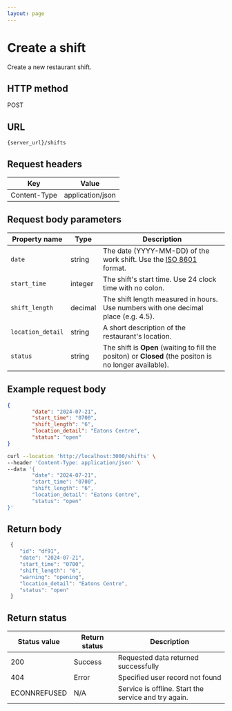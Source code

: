 ```yaml
---
layout: page
---
```


# Create a shift

Create a new restaurant shift.

## HTTP method

POST

## URL

```shell
{server_url}/shifts
```

## Request headers

| Key | Value |
|---|---|
| Content-Type | application/json |

## Request body parameters

| Property name | Type | Description |
| ------------- | ----------- | ----------- |
| `date`    | string | The date (YYYY-MM-DD) of the work shift. Use the [ISO 8601](https://en.wikipedia.org/wiki/ISO_8601) format.|
| `start_time` | integer | The shift's start time. Use 24 clock time with no colon.|
| `shift_length` | decimal | The shift length measured in hours. Use numbers with one decimal place (e.g. 4.5).|
| `location_detail`  | string | A short description of the restaurant's location.|
| `status`  | string | The shift is **Open** (waiting to fill the positon) or **Closed** (the positon is no longer available).|

## Example request body

```json
{
        "date": "2024-07-21",
        "start_time": "0700",
        "shift_length": "6",
        "location_detail": "Eatons Centre",
        "status": "open"
}
```

```bash
curl --location 'http://localhost:3000/shifts' \
--header 'Content-Type: application/json' \
--data '{
        "date": "2024-07-21",
        "start_time": "0700",
        "shift_length": "6",
        "location_detail": "Eatons Centre",
        "status": "open"
}'
```

## Return body

```js
 {
    "id": "df91",
    "date": "2024-07-21",
    "start_time": "0700",
    "shift_length": "6",
    "warning": "opening",
    "location_detail": "Eatons Centre",
    "status": "open"
 }
```

## Return status

| Status value | Return status | Description |
| ------------- | ----------- | ----------- |
| 200 | Success | Requested data returned successfully |
| 404 | Error | Specified user record not found |
| ECONNREFUSED | N/A | Service is offline. Start the service and try again. |
